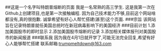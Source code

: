 ##这是一个名字叫特朗普熔断的页面
我是一名常熟的高三学生.
这是我第一次在Github上创建项目,也是第一次接触编程.
因为自己技术能力不够,目前这个网站啥都没有,真的很抱歉.
诚挚希望有好心人帮忙搭建(甚至)这个页面.
###宗旨
该网站旨在记录特朗普就任美国总统时在新冠病毒影响下的美国经济
###目前计划
1.添加美国股市的即时显示
2.添加美国股市熔断的记录
3.添加相关媒体报刊对美国股市的新闻报道
###联系我
因为我在4月1日就开学了,可能无法完全回复,希望有好心人能够帮忙搭建
联系邮箱:trumpmeltdown@163.com
